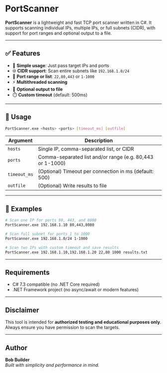 # PortScanner

**PortScanner** is a lightweight and fast TCP port scanner written in C#. It supports scanning individual IPs, multiple IPs, or full subnets (CIDR), with support for port ranges and optional output to a file.

---

## ✅ Features

- 🧠 **Simple usage**: Just pass target IPs and ports
- 🌐 **CIDR support**: Scan entire subnets like `192.168.1.0/24`
- 🔁 **Port range or list**: `22,80,443` or `1-1000`
- ⚡ **Multithreaded scanning**
- 📂 **Optional output to file**
- ⏱️ **Custom timeout** (default: 500ms)

---

## 🚀 Usage

```bash
PortScanner.exe <hosts> <ports> [timeout_ms] [outfile]
```

| Argument     | Description                                  |
|--------------|----------------------------------------------|
| `hosts`      | Single IP, comma-separated list, or CIDR     |
| `ports`      | Comma-separated list and/or range (e.g. 80,443 or 1-1000) |
| `timeout_ms` | (Optional) Timeout per connection in ms (default: 500) |
| `outfile`    | (Optional) Write results to file             |

---

## 🔧 Examples

```bash
# Scan one IP for ports 80, 443, and 8080
PortScanner.exe 192.168.1.10 80,443,8080

# Scan full subnet for ports 1 to 1000
PortScanner.exe 192.168.1.0/24 1-1000

# Scan two IPs with custom timeout and save results
PortScanner.exe 192.168.1.10,192.168.1.20 22,80 1000 results.txt
```

---

## Requirements

- C# 7.3 compatible (no .NET Core required)
- .NET Framework project (no async/await or modern features)

---


## Disclaimer

This tool is intended for **authorized testing and educational purposes only**. Always ensure you have permission to scan the targets.

---

## Author

**Bob Builder**  
*Built with simplicity and performance in mind.*  
```
